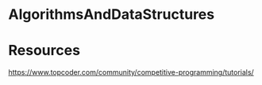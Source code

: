 # AlgorithmsAndDataStructures

# Resources
https://www.topcoder.com/community/competitive-programming/tutorials/
